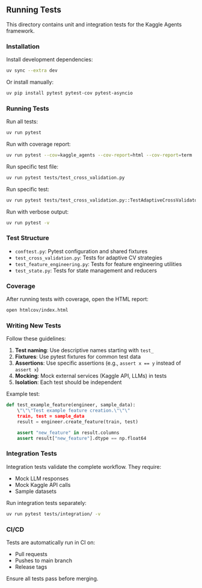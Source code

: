 ## Running Tests

This directory contains unit and integration tests for the Kaggle Agents framework.

### Installation

Install development dependencies:

```bash
uv sync --extra dev
```

Or install manually:

```bash
uv pip install pytest pytest-cov pytest-asyncio
```

### Running Tests

Run all tests:

```bash
uv run pytest
```

Run with coverage report:

```bash
uv run pytest --cov=kaggle_agents --cov-report=html --cov-report=term
```

Run specific test file:

```bash
uv run pytest tests/test_cross_validation.py
```

Run specific test:

```bash
uv run pytest tests/test_cross_validation.py::TestAdaptiveCrossValidator::test_get_stratified_kfold
```

Run with verbose output:

```bash
uv run pytest -v
```

### Test Structure

- `conftest.py`: Pytest configuration and shared fixtures
- `test_cross_validation.py`: Tests for adaptive CV strategies
- `test_feature_engineering.py`: Tests for feature engineering utilities
- `test_state.py`: Tests for state management and reducers

### Coverage

After running tests with coverage, open the HTML report:

```bash
open htmlcov/index.html
```

### Writing New Tests

Follow these guidelines:

1. **Test naming**: Use descriptive names starting with `test_`
2. **Fixtures**: Use pytest fixtures for common test data
3. **Assertions**: Use specific assertions (e.g., `assert x == y` instead of `assert x`)
4. **Mocking**: Mock external services (Kaggle API, LLMs) in tests
5. **Isolation**: Each test should be independent

Example test:

```python
def test_example_feature(engineer, sample_data):
    \"\"\"Test example feature creation.\"\"\"
    train, test = sample_data
    result = engineer.create_feature(train, test)

    assert "new_feature" in result.columns
    assert result["new_feature"].dtype == np.float64
```

### Integration Tests

Integration tests validate the complete workflow. They require:

- Mock LLM responses
- Mock Kaggle API calls
- Sample datasets

Run integration tests separately:

```bash
uv run pytest tests/integration/ -v
```

### CI/CD

Tests are automatically run in CI on:

- Pull requests
- Pushes to main branch
- Release tags

Ensure all tests pass before merging.
